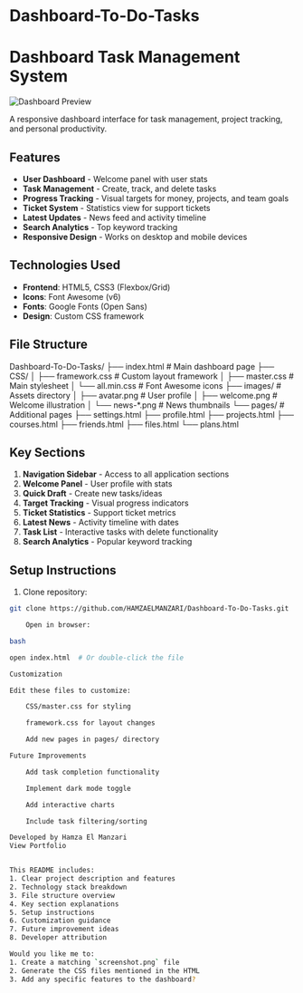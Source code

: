 # Dashboard-To-Do-Tasks
# Dashboard Task Management System

![Dashboard Preview](url:https://hamzaelmanzari.github.io/Dashboard-To-Do-Tasks/)

A responsive dashboard interface for task management, project tracking, and personal productivity.

## Features

- **User Dashboard** - Welcome panel with user stats
- **Task Management** - Create, track, and delete tasks
- **Progress Tracking** - Visual targets for money, projects, and team goals
- **Ticket System** - Statistics view for support tickets
- **Latest Updates** - News feed and activity timeline
- **Search Analytics** - Top keyword tracking
- **Responsive Design** - Works on desktop and mobile devices

## Technologies Used

- **Frontend**: HTML5, CSS3 (Flexbox/Grid)
- **Icons**: Font Awesome (v6)
- **Fonts**: Google Fonts (Open Sans)
- **Design**: Custom CSS framework

## File Structure

Dashboard-To-Do-Tasks/
├── index.html # Main dashboard page
├── CSS/
│ ├── framework.css # Custom layout framework
│ ├── master.css # Main stylesheet
│ └── all.min.css # Font Awesome icons
├── images/ # Assets directory
│ ├── avatar.png # User profile
│ ├── welcome.png # Welcome illustration
│ └── news-*.png # News thumbnails
└── pages/ # Additional pages
├── settings.html
├── profile.html
├── projects.html
├── courses.html
├── friends.html
├── files.html
└── plans.html


## Key Sections

1. **Navigation Sidebar** - Access to all application sections
2. **Welcome Panel** - User profile with stats
3. **Quick Draft** - Create new tasks/ideas
4. **Target Tracking** - Visual progress indicators
5. **Ticket Statistics** - Support ticket metrics
6. **Latest News** - Activity timeline with dates
7. **Task List** - Interactive tasks with delete functionality
8. **Search Analytics** - Popular keyword tracking

## Setup Instructions

1. Clone repository:
```bash
git clone https://github.com/HAMZAELMANZARI/Dashboard-To-Do-Tasks.git

    Open in browser:

bash

open index.html  # Or double-click the file

Customization

Edit these files to customize:

    CSS/master.css for styling

    framework.css for layout changes

    Add new pages in pages/ directory

Future Improvements

    Add task completion functionality

    Implement dark mode toggle

    Add interactive charts

    Include task filtering/sorting

Developed by Hamza El Manzari
View Portfolio


This README includes:
1. Clear project description and features
2. Technology stack breakdown
3. File structure overview
4. Key section explanations
5. Setup instructions
6. Customization guidance
7. Future improvement ideas
8. Developer attribution

Would you like me to:
1. Create a matching `screenshot.png` file
2. Generate the CSS files mentioned in the HTML
3. Add any specific features to the dashboard?
